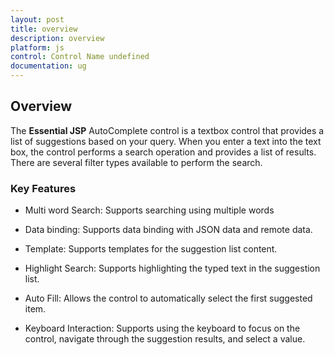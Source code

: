 ```yaml
---
layout: post
title: overview
description: overview
platform: js
control: Control Name undefined
documentation: ug
---
```


## Overview

The **Essential JSP** AutoComplete control is a textbox control that provides a list of suggestions based on your query. When you enter a text into the text box, the control performs a search operation and provides a list of results. There are several filter types available to perform the search.

### Key Features

* Multi word Search: Supports searching using multiple words

* Data binding: Supports data binding with JSON data and remote data.

* Template: Supports templates for the suggestion list content.

* Highlight Search: Supports highlighting the typed text in the suggestion list.

* Auto Fill: Allows the control to automatically select the first suggested item.

* Keyboard Interaction: Supports using the keyboard to focus on the control, navigate through the suggestion results, and select a value.

